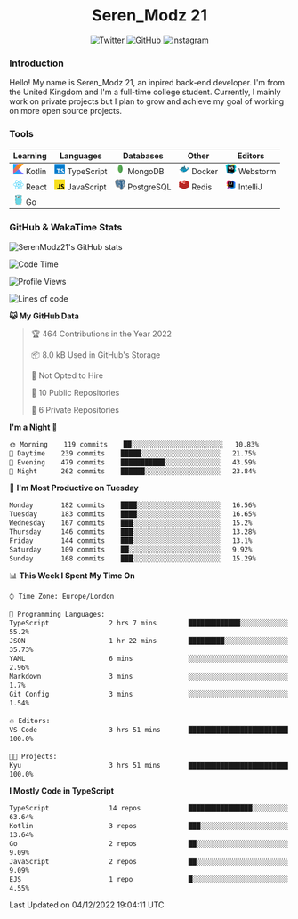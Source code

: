 <div align="center">
  <h1>Seren_Modz 21</h1>
  <a href="https://twitter.com/SerenModz21">
    <img alt="Twitter" src="https://img.shields.io/badge/twitter%20-%231DA1F2.svg?&style=for-the-badge&logo=Twitter&logoColor=white">
  </a>
  <a href="https://github.com/SerenModz21">
    <img alt="GitHub" src="https://img.shields.io/badge/github%20-%23121011.svg?&style=for-the-badge&logo=github&logoColor=white">
  </a>
  <a href="https://www.instagram.com/serenmodz21">
    <img alt="Instagram" src="https://img.shields.io/badge/instagram%20-%23E4405F.svg?&style=for-the-badge&logo=Instagram&logoColor=white">
  </a>
</div>

### Introduction

Hello! My name is Seren_Modz 21, an inpired back-end developer. I'm from the United Kingdom and I'm a full-time college student. Currently, I mainly work on private projects but I plan to grow and achieve my goal of working on more open source projects. 

### Tools

 **Learning**                                        | **Languages**                                               | **Databases**                                               | **Other**                                           | **Editors**                                                  
-----------------------------------------------------|-------------------------------------------------------------|-------------------------------------------------------------|-----------------------------------------------------|--------------------------------------------------------------
 <img width="19px" src="./assets/kotlin.svg"> Kotlin | <img width="19px" src="./assets/typescript.svg"> TypeScript | <img width="19px" src="./assets/mongodb.svg"> MongoDB       | <img width="19px" src="./assets/docker.svg"> Docker | <img width="19px" src="./assets/webstorm.svg"> Webstorm      
 <img width="19px" src="./assets/react.svg"> React   | <img width="19px" src="./assets/javascript.svg"> JavaScript | <img width="19px" src="./assets/postgresql.svg"> PostgreSQL | <img width="19px" src="./assets/redis.svg"> Redis   | <img width="19px" src="./assets/intellij-idea.svg"> IntelliJ
 <img width="19px" src="./assets/go.svg"> Go         |                                                             |                                                             |                                                     |                                                                                                               

### GitHub & WakaTime Stats

![SerenModz21's GitHub stats](https://github-readme-stats.vercel.app/api?username=SerenModz21&show_icons=true&theme=dark)

<!--START_SECTION:waka-->
![Code Time](http://img.shields.io/badge/Code%20Time-1%2C601%20hrs%2011%20mins-blue)

![Profile Views](http://img.shields.io/badge/Profile%20Views-19-blue)

![Lines of code](https://img.shields.io/badge/From%20Hello%20World%20I%27ve%20Written-11%20Thousand%20lines%20of%20code-blue)

**🐱 My GitHub Data** 

> 🏆 464 Contributions in the Year 2022
 > 
> 📦 8.0 kB Used in GitHub's Storage 
 > 
> 🚫 Not Opted to Hire
 > 
> 📜 10 Public Repositories 
 > 
> 🔑 6 Private Repositories  
 > 
**I'm a Night 🦉** 

```text
🌞 Morning    119 commits    ██░░░░░░░░░░░░░░░░░░░░░░░   10.83% 
🌆 Daytime    239 commits    █████░░░░░░░░░░░░░░░░░░░░   21.75% 
🌃 Evening    479 commits    ███████████░░░░░░░░░░░░░░   43.59% 
🌙 Night      262 commits    ██████░░░░░░░░░░░░░░░░░░░   23.84%

```
📅 **I'm Most Productive on Tuesday** 

```text
Monday       182 commits    ████░░░░░░░░░░░░░░░░░░░░░   16.56% 
Tuesday      183 commits    ████░░░░░░░░░░░░░░░░░░░░░   16.65% 
Wednesday    167 commits    ███░░░░░░░░░░░░░░░░░░░░░░   15.2% 
Thursday     146 commits    ███░░░░░░░░░░░░░░░░░░░░░░   13.28% 
Friday       144 commits    ███░░░░░░░░░░░░░░░░░░░░░░   13.1% 
Saturday     109 commits    ██░░░░░░░░░░░░░░░░░░░░░░░   9.92% 
Sunday       168 commits    ███░░░░░░░░░░░░░░░░░░░░░░   15.29%

```


📊 **This Week I Spent My Time On** 

```text
⌚︎ Time Zone: Europe/London

💬 Programming Languages: 
TypeScript               2 hrs 7 mins        █████████████░░░░░░░░░░░░   55.2% 
JSON                     1 hr 22 mins        █████████░░░░░░░░░░░░░░░░   35.73% 
YAML                     6 mins              ░░░░░░░░░░░░░░░░░░░░░░░░░   2.96% 
Markdown                 3 mins              ░░░░░░░░░░░░░░░░░░░░░░░░░   1.7% 
Git Config               3 mins              ░░░░░░░░░░░░░░░░░░░░░░░░░   1.54%

🔥 Editors: 
VS Code                  3 hrs 51 mins       █████████████████████████   100.0%

🐱‍💻 Projects: 
Kyu                      3 hrs 51 mins       █████████████████████████   100.0%

```

**I Mostly Code in TypeScript** 

```text
TypeScript               14 repos            ████████████████░░░░░░░░░   63.64% 
Kotlin                   3 repos             ███░░░░░░░░░░░░░░░░░░░░░░   13.64% 
Go                       2 repos             ██░░░░░░░░░░░░░░░░░░░░░░░   9.09% 
JavaScript               2 repos             ██░░░░░░░░░░░░░░░░░░░░░░░   9.09% 
EJS                      1 repo              █░░░░░░░░░░░░░░░░░░░░░░░░   4.55%

```



 Last Updated on 04/12/2022 19:04:11 UTC
<!--END_SECTION:waka-->

